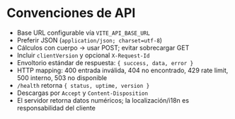 # Convenciones de API

- Base URL configurable vía `VITE_API_BASE_URL`
- Preferir JSON (`application/json; charset=utf-8`)
- Cálculos con cuerpo → usar POST; evitar sobrecargar GET
- Incluir `clientVersion` y opcional `X-Request-Id`
- Envoltorio estándar de respuesta: `{ success, data, error }`
- HTTP mapping: 400 entrada inválida, 404 no encontrado, 429 rate limit, 500 interno, 503 no disponible
- `/health` retorna `{ status, uptime, version }`
- Descargas por `Accept` y `Content-Disposition`
- El servidor retorna datos numéricos; la localización/i18n es responsabilidad del cliente
